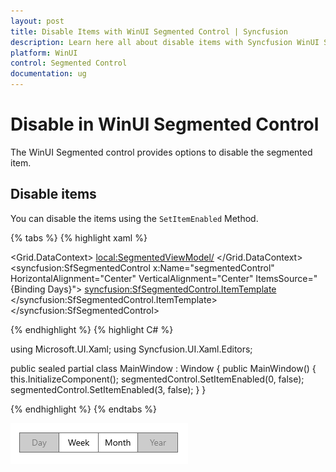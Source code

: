```yaml
---
layout: post
title: Disable Items with WinUI Segmented Control | Syncfusion
description: Learn here all about disable items with Syncfusion WinUI Segmented Control(SfSegmentedControl), its elements, and more.
platform: WinUI
control: Segmented Control
documentation: ug
---
```


# Disable in WinUI Segmented Control

The WinUI Segmented control provides options to disable the segmented item.

## Disable items

You can disable the items using the `SetItemEnabled` Method.

{% tabs %}
{% highlight xaml %}

<Window
    x:Class="GettingStarted.MainWindow"
    xmlns="http://schemas.microsoft.com/winfx/2006/xaml/presentation"
    xmlns:x="http://schemas.microsoft.com/winfx/2006/xaml"
    xmlns:local="using:GettingStarted"
    xmlns:d="http://schemas.microsoft.com/expression/blend/2008"
    xmlns:mc="http://schemas.openxmlformats.org/markup-compatibility/2006" 
    xmlns:syncfusion="using:Syncfusion.UI.Xaml.Editors" 
    mc:Ignorable="d">
    <Grid x:Name="Root_Grid">
        <Grid.DataContext>
            <local:SegmentedViewModel/>
        </Grid.DataContext>
        <syncfusion:SfSegmentedControl x:Name="segmentedControl"
                                    HorizontalAlignment="Center"
                                    VerticalAlignment="Center"
                                    ItemsSource="{Binding Days}">
            <syncfusion:SfSegmentedControl.ItemTemplate>
                <DataTemplate>
                    <Grid>
                        <TextBlock Text="{Binding Name}"
                                   HorizontalAlignment="Center"
                                   VerticalAlignment="Center"/>
                    </Grid>
                </DataTemplate>
            </syncfusion:SfSegmentedControl.ItemTemplate>
        </syncfusion:SfSegmentedControl>
    </Grid>
</Window>

{% endhighlight %}
{% highlight C# %} 

using Microsoft.UI.Xaml;
using Syncfusion.UI.Xaml.Editors;

public sealed partial class MainWindow : Window
{
    public MainWindow()
    {
        this.InitializeComponent();
        segmentedControl.SetItemEnabled(0, false);
        segmentedControl.SetItemEnabled(3, false);
    }
}

{% endhighlight %}
{% endtabs %} 

![WinUI Segmented Control with disable](Disable_Images/winui-segmented-control-disable.png)

